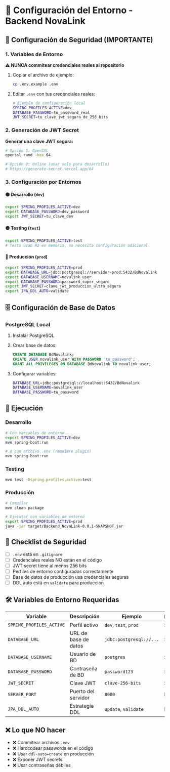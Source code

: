# 🔧 Configuración del Entorno - Backend NovaLink

## 🚨 Configuración de Seguridad (IMPORTANTE)

### 1. Variables de Entorno

**⚠️ NUNCA commitear credenciales reales al repositorio**

1. Copiar el archivo de ejemplo:
   ```bash
   cp .env.example .env
   ```

2. Editar `.env` con tus credenciales reales:
   ```bash
   # Ejemplo de configuración local
   SPRING_PROFILES_ACTIVE=dev
   DATABASE_PASSWORD=tu_password_real
   JWT_SECRET=tu_clave_jwt_segura_de_256_bits
   ```

### 2. Generación de JWT Secret

**Generar una clave JWT segura:**

```bash
# Opción 1: OpenSSL
openssl rand -hex 64

# Opción 2: Online (usar solo para desarrollo)
# https://generate-secret.vercel.app/64
```

### 3. Configuración por Entornos

#### 🟢 Desarrollo (`dev`)
```bash
export SPRING_PROFILES_ACTIVE=dev
export DATABASE_PASSWORD=dev_password
export JWT_SECRET=tu_clave_dev
```

#### 🟡 Testing (`test`)
```bash
export SPRING_PROFILES_ACTIVE=test
# Tests usan H2 en memoria, no necesita configuración adicional
```

#### 🔴 Producción (`prod`)
```bash
export SPRING_PROFILES_ACTIVE=prod
export DATABASE_URL=jdbc:postgresql://servidor-prod:5432/BdNovalink
export DATABASE_USERNAME=novalink_user
export DATABASE_PASSWORD=password_super_seguro
export JWT_SECRET=clave_jwt_produccion_ultra_segura
export JPA_DDL_AUTO=validate
```

## 🗄️ Configuración de Base de Datos

### PostgreSQL Local

1. Instalar PostgreSQL
2. Crear base de datos:
   ```sql
   CREATE DATABASE BdNovalink;
   CREATE USER novalink_user WITH PASSWORD 'tu_password';
   GRANT ALL PRIVILEGES ON DATABASE BdNovalink TO novalink_user;
   ```

3. Configurar variables:
   ```bash
   DATABASE_URL=jdbc:postgresql://localhost:5432/BdNovalink
   DATABASE_USERNAME=novalink_user
   DATABASE_PASSWORD=tu_password
   ```

## 🚀 Ejecución

### Desarrollo
```bash
# Con variables de entorno
export SPRING_PROFILES_ACTIVE=dev
mvn spring-boot:run

# O con archivo .env (requiere plugin)
mvn spring-boot:run
```

### Testing
```bash
mvn test -Dspring.profiles.active=test
```

### Producción
```bash
# Compilar
mvn clean package

# Ejecutar con variables de entorno
export SPRING_PROFILES_ACTIVE=prod
java -jar target/Backend_NovaLink-0.0.1-SNAPSHOT.jar
```

## 🔐 Checklist de Seguridad

- [ ] `.env` está en `.gitignore`
- [ ] Credenciales reales NO están en el código
- [ ] JWT secret tiene al menos 256 bits
- [ ] Perfiles de entorno configurados correctamente
- [ ] Base de datos de producción usa credenciales seguras
- [ ] DDL auto está en `validate` para producción

## 🛠️ Variables de Entorno Requeridas

| Variable | Descripción | Ejemplo | Requerido |
|----------|-------------|---------|-----------|
| `SPRING_PROFILES_ACTIVE` | Perfil activo | `dev`, `test`, `prod` | Sí |
| `DATABASE_URL` | URL de base de datos | `jdbc:postgresql://...` | Sí |
| `DATABASE_USERNAME` | Usuario de BD | `postgres` | Sí |
| `DATABASE_PASSWORD` | Contraseña de BD | `password123` | Sí |
| `JWT_SECRET` | Clave JWT | `clave-256-bits` | Sí |
| `SERVER_PORT` | Puerto del servidor | `8080` | No |
| `JPA_DDL_AUTO` | Estrategia DDL | `update`, `validate` | No |

## ❌ Lo que NO hacer

- ❌ Commitear archivos `.env`
- ❌ Hardcodear passwords en el código
- ❌ Usar `ddl-auto=create` en producción
- ❌ Exponer JWT secrets
- ❌ Usar contraseñas débiles
